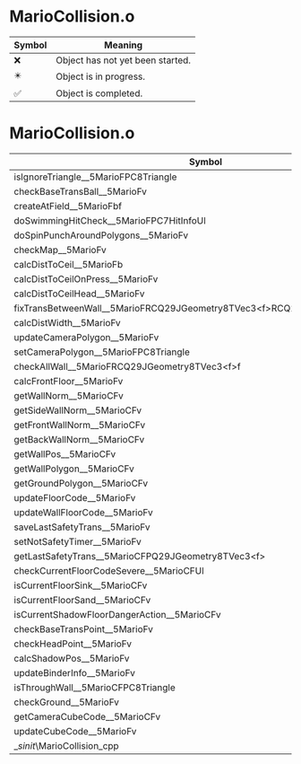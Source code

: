 # MarioCollision.o
| Symbol | Meaning 
| ------------- | ------------- 
| :x: | Object has not yet been started. 
| :eight_pointed_black_star: | Object is in progress. 
| :white_check_mark: | Object is completed. 


# MarioCollision.o
| Symbol | Decompiled? |
| ------------- | ------------- |
| isIgnoreTriangle__5MarioFPC8Triangle | :x: |
| checkBaseTransBall__5MarioFv | :x: |
| createAtField__5MarioFbf | :x: |
| doSwimmingHitCheck__5MarioFPC7HitInfoUl | :x: |
| doSpinPunchAroundPolygons__5MarioFv | :x: |
| checkMap__5MarioFv | :x: |
| calcDistToCeil__5MarioFb | :x: |
| calcDistToCeilOnPress__5MarioFv | :x: |
| calcDistToCeilHead__5MarioFv | :x: |
| fixTransBetweenWall__5MarioFRCQ29JGeometry8TVec3&lt;f&gt;RCQ29JGeometry8TVec3&lt;f&gt; | :x: |
| calcDistWidth__5MarioFv | :x: |
| updateCameraPolygon__5MarioFv | :x: |
| setCameraPolygon__5MarioFPC8Triangle | :x: |
| checkAllWall__5MarioFRCQ29JGeometry8TVec3&lt;f&gt;f | :x: |
| calcFrontFloor__5MarioFv | :x: |
| getWallNorm__5MarioCFv | :x: |
| getSideWallNorm__5MarioCFv | :x: |
| getFrontWallNorm__5MarioCFv | :x: |
| getBackWallNorm__5MarioCFv | :x: |
| getWallPos__5MarioCFv | :x: |
| getWallPolygon__5MarioCFv | :x: |
| getGroundPolygon__5MarioCFv | :x: |
| updateFloorCode__5MarioFv | :x: |
| updateWallFloorCode__5MarioFv | :x: |
| saveLastSafetyTrans__5MarioFv | :x: |
| setNotSafetyTimer__5MarioFv | :x: |
| getLastSafetyTrans__5MarioCFPQ29JGeometry8TVec3&lt;f&gt; | :x: |
| checkCurrentFloorCodeSevere__5MarioCFUl | :x: |
| isCurrentFloorSink__5MarioCFv | :x: |
| isCurrentFloorSand__5MarioCFv | :x: |
| isCurrentShadowFloorDangerAction__5MarioCFv | :x: |
| checkBaseTransPoint__5MarioFv | :x: |
| checkHeadPoint__5MarioFv | :x: |
| calcShadowPos__5MarioFv | :x: |
| updateBinderInfo__5MarioFv | :x: |
| isThroughWall__5MarioCFPC8Triangle | :x: |
| checkGround__5MarioFv | :x: |
| getCameraCubeCode__5MarioCFv | :x: |
| updateCubeCode__5MarioFv | :x: |
| __sinit_\MarioCollision_cpp | :x: |
